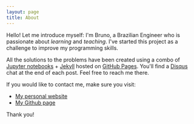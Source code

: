 ```yaml
---
layout: page
title: About
---
```


Hello! Let me introduce myself: I'm Bruno, a Brazilian Engineer who is passionate about *learning* and *teaching*. I've started this project as a challenge to improve my programming skills. 

All the solutions to the problems have been created using a combo of [Jupyter notebooks](http://jupyter.org/) + [Jekyll](https://jekyllrb.com/) hosted on [GitHub Pages](https://pages.github.com/). You'll find a [Disqus](https://disqus.com/) chat at the end of each post. Feel free to reach me there.

If you would like to contact me, make sure you visit:

* [My personal website](http://www.bruno3s.com.br)
* [My Github page](https://www.github.com/bru1987)

Thank you!
